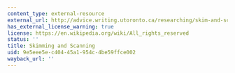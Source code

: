 ```yaml
---
content_type: external-resource
external_url: http://advice.writing.utoronto.ca/researching/skim-and-scan/
has_external_license_warning: true
license: https://en.wikipedia.org/wiki/All_rights_reserved
status: ''
title: Skimming and Scanning
uid: 9e5eee5e-c404-45a1-954c-4be59ffce002
wayback_url: ''
---
```

